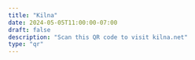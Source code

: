 ```yaml
---
title: "Kilna"
date: 2024-05-05T11:00:00-07:00
draft: false
description: "Scan this QR code to visit kilna.net"
type: "qr"
---
```

